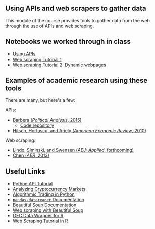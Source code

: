 ## Using APIs and web scrapers to gather data
This module of the course provides tools to gather data from the web through the use of APIs and web scraping.

## Notebooks we worked through in class

* [Using APIs](https://github.com/jdebacker/CompEcon_Fall17/blob/master/WebData/APIs.ipynb)
* [Web scraping Tutorial 1](https://github.com/jdebacker/CompEcon_Fall17/blob/master/WebData/WebScraping.ipynb)
* [Web scraping Tutorial 2: Dynamic webpages](https://github.com/jdebacker/CompEcon_Fall17/blob/master/WebData/Scrape_dynamic.ipynb)

## Examples of academic research using these tools

There are many, but here's a few:

APIs:
* [Barbera (*Political Analysis*, 2015)](http://pablobarbera.com/static/barbera_twitter_ideal_points.pdf)
    * [Code repository](https://github.com/pablobarbera/twitter_ideology)
* [Hitsch, Hortascu, and Ariely (*American Economic Review*, 2010)](https://www.jstor.org/stable/27804924)

Web scraping:
* [Lindo, Siminski, and Swensen (*AEJ: Applied*, forthcoming)](https://papers.ssrn.com/sol3/papers.cfm?abstract_id=2731963)
* [Chen (*AER*, 2013)](http://www.jstor.org/stable/pdf/23469680.pdf?refreqid=search:14f5152afbe9d837576f1d4604e76634)


## Useful Links

* [Python API Tutorial](https://www.dataquest.io/blog/python-api-tutorial/)
* [Analyzing Cryptocurrency Markets](https://blog.patricktriest.com/analyzing-cryptocurrencies-python/amp/)
* [Algorithmic Trading in Python](https://www.datacamp.com/community/tutorials/finance-python-trading#gs.VJ_xpkM)
* [`pandas-datareader` Documentation](https://pandas-datareader.readthedocs.io/en/latest/)
* [Beautiful Soup Documentation](https://www.crummy.com/software/BeautifulSoup/bs4/doc/)
* [Web scraping with Beautiful Soup](http://web.stanford.edu/~zlotnick/TextAsData/Web_Scraping_with_Beautiful_Soup.html)
* [OEC Data Wrapper for R](https://cran.r-project.org/web/packages/oec/oec.pdf)
* [Web Scraping Tutorial in R](https://medium.com/towards-data-science/web-scraping-tutorial-in-r-5e71fd107f32)
